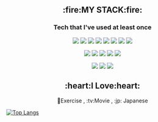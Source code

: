 <!--
**DevSua/Devsua** is a ✨ _special_ ✨ repository because its `README.md` (this file) appears on your GitHub profile.

Here are some ideas to get you started:

- 🌱 I’m currently learning ...
- 🤔 I’m looking for help with ...
- 💬 Ask me about ...
- 📫 How to reach me: ...
- 😄 Pronouns: ...
- ⚡ Fun fact: ...
👋
-->
<div align="center">
  <h2>:fire:MY STACK:fire:</h2>
  
### Tech that I've used at least once

<img src="https://img.shields.io/badge/HTML5-E34F26?style=flat&logo=html5&logoColor=white"/> <img src="https://img.shields.io/badge/CSS3-1572B6?style=flat&logo=CSS3&logoColor=white"/> <img src="https://img.shields.io/badge/JavaScript-F7DF1E?style=flat&logo=javascript&logoColor=white"/> <img src="https://img.shields.io/badge/MySQL-4479A1?style=flat&logo=MySQL&logoColor=white"/> <img src="https://img.shields.io/badge/PHP-777BB4?style=flat&logo=PHP&logoColor=white"/>
  <img src="https://img.shields.io/badge/C-A8B9CC?style=flat&logo=C&logoColor=white"/>  <img src="https://img.shields.io/badge/Linux-FCC624?style=flat&logo=Linux&logoColor=white"/>   <img src="https://img.shields.io/badge/Java-E34F26?style=flat&logo=Java&logoColor=white"/>

  
 <img src="https://img.shields.io/badge/GitHub-181717?style=flat&logo=GitHub&logoColor=white"/>  <img src="https://img.shields.io/badge/Figma-F24E1E?style=flat&logo=Figma&logoColor=white"/> <img src="https://img.shields.io/badge/Notion-000000?style=flat&logo=Notion&logoColor=white"/>  <img src="https://img.shields.io/badge/Amazon AWS-663399?style=flat&logo=Amazon AWS&logoColor=white"/>  <img src="https://img.shields.io/badge/TypeScript-3178C6?style=flat&logo=typescript&logoColor=white"/>

<img src="https://img.shields.io/badge/React-61DAFB?style=flat&logo=React&logoColor=white"/>  <img src="https://img.shields.io/badge/ClickUp-7B68EE?style=flat&logo=ClickUp&logoColor=white"/>  <img src="https://img.shields.io/badge/Gitlab-FC6D26?style=flat&logo=Gitlab&logoColor=white"/>

  
  <h2>:heart:I Love:heart:</h2>
  💪Exercise , :tv:Movie , :jp: Japanese
    
  </div>

 
  [![Top Langs](https://github-readme-stats.vercel.app/api/top-langs/?username=DevSua)](https://github.com/DevSua/github-readme-stats)
